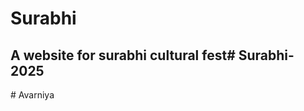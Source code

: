 ﻿# Surabhi
## A website for surabhi cultural fest#   S u r a b h i - 2 0 2 5  
 #   A v a r n i y a  
 